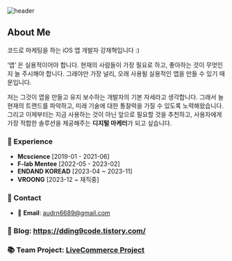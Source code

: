 ![header](https://github.com/kang-jae-heok/kang-jae-heok/assets/79886603/67800de2-049f-4282-8aea-9ec7a250c37d)


## About Me
코드로 마케팅을 하는 iOS 앱 개발자 강재혁입니다 :)

‘앱’ 은 실용적이어야 합니다. 현재의 사람들이 가장 필요로 하고, 좋아하는 것이 무엇인 지 늘 주시해야 합니다. 그래야만 가장 널리, 오래 사용될 실용적인 앱을 만들 수 있기 때문입니다.

저는 그것이 앱을 만들고 유지 보수하는 개발자의 기본 자세라고 생각합니다. 그래서 늘 현재의 트랜드를 파악하고, 미래 기술에 대한 통찰력을 가질 수 있도록 노력해왔습니다. 그리고 이제부터는 지금 사용하는 것이 아닌 앞으로 필요할 것을 추천하고, 사용자에게 가장 적합한 솔루션을 제공해주는 **디지털 마케터**가 되고 싶습니다.

### 💼 Experience

- **Mcscience** [2019-01 - 2021-06]
- **F-lab Mentee** [2022-05 - 2023-02]
- **ENDAND KOREAD** [2023-04 ~ 2023-11]
- **VROONG** [2023-12 ~ 재직중]

### 🤝 Contact

- 📧 **Email**: audrn6689@gmail.com


### 📜 Blog: https://dding9code.tistory.com/
### 📚 Team Project: [LiveCommerce Project](https://github.com/dding94/LiveCommerce)

<!--END_SECTION:waka-->

